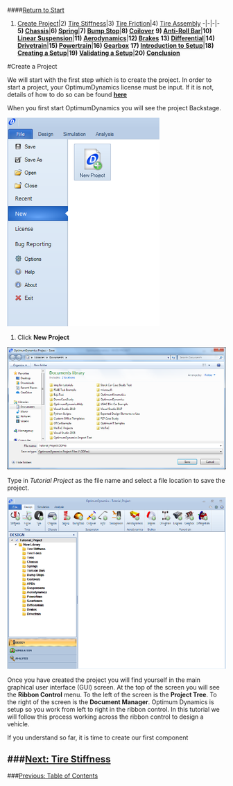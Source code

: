####[Return to Start](1_Tutorial_1.md)

1) [Create Project](2_Create_Project.md)|2) [Tire Stiffness](3_Tire_Stiffness.md)|3) [Tire Friction](4_Tire_Friction.md)|4) [Tire Assembly](5_TireAssy.md)
-|-|-|-
__5) [Chassis](6_Chassis.md)__|__6) [Spring](7_Spring.md)__|__7) [Bump Stop](8_BumpStop.md)__|__8) [Coilover](9_Coilover.md)__
__9) [Anti-Roll Bar](10_ARB.md)__|__10) [Linear Suspension](11_LinearSus.md)__|__11) [Aerodynamics](12_Aero.md)__|__12) [Brakes](13_Brakes.md)__
__13) [Differential](14_Diff.md)__|__14) [Drivetrain](15_DT.md)__|__15) [Powertrain](16_Powertrain.md)__|__16) [Gearbox](17_Gearbox.md)__
__17) [Introduction to Setup](18_Setupintro.md)__|__18) [Creating a Setup](19_Setup.md)__|__19) [Validating a Setup](20_ValidateSetup.md)__|__20) [Conclusion](21_Conclusion.md)__

#Create a Project

We will start with the first step which is to create the project.  In order to start a project, your OptimumDynamics license must be input.  If it is not, details of how to do so can be found __[here](https://optimumdynamicshelp.readthedocs.io/en/latest/#1_Getting_Started/C_Licensing/)__

When you first start OptimumDynamics you will see the project Backstage.

![Project Backstage](../img/new_project.PNG)

1) Click __New Project__

![New Project](../img/project_name.PNG)

Type in *Tutorial Project* as the file name and select a file location to save the project.  

![GUI](../img/GUI.PNG)

Once you have created the project you will find yourself in the main graphical user interface (GUI) screen. At the top of the screen you will see the __Ribbon Control__ menu. To the left of the screen is the __Project Tree__. To the right of the screen is the __Document Manager__. Optimum Dynamics is setup so you work from left to right in the ribbon control. In this tutorial we will follow this process working across the ribbon control to design a vehicle.

If you understand so far, it is time to create our first component 


###[Next: Tire Stiffness](3_Tire_Stiffness.md)
--------------------------------------------------------
###[Previous: Table of Contents](1_Tutorial_1.md)